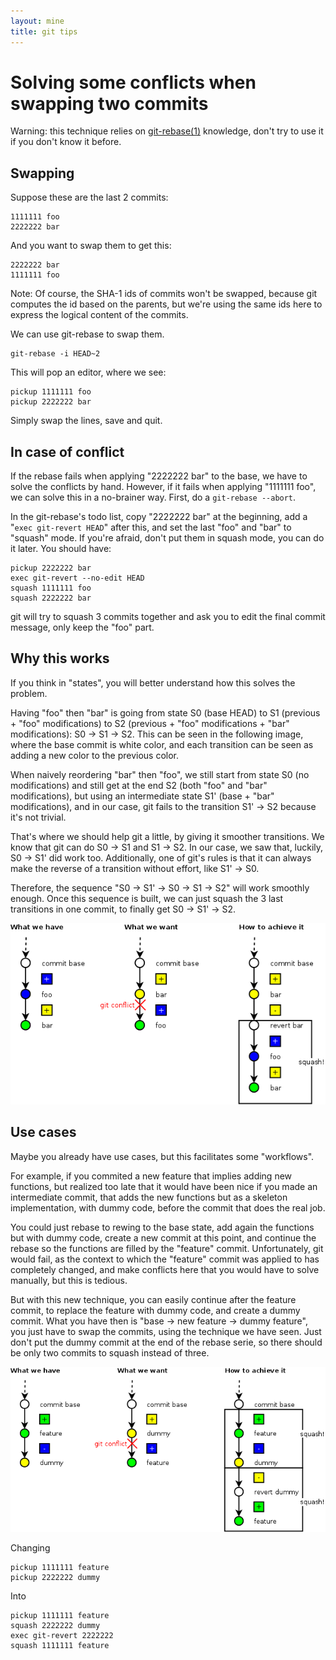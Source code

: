 ```yaml
---
layout: mine
title: git tips
---
```


# Solving some conflicts when swapping two commits

Warning: this technique relies on [git-rebase(1)](https://www.kernel.org/pub/software/scm/git/docs/git-rebase.html) knowledge, don't try to use it if you don't know it before.

## Swapping

Suppose these are the last 2 commits:

	1111111 foo
	2222222 bar

And you want to swap them to get this:

	2222222 bar
	1111111 foo

Note: Of course, the SHA-1 ids of commits won't be swapped, because git computes the id based on the parents, but we're using the same ids here to express the logical content of the commits.

We can use git-rebase to swap them.

	git-rebase -i HEAD~2

This will pop an editor, where we see:

	pickup 1111111 foo
	pickup 2222222 bar

Simply swap the lines, save and quit.

## In case of conflict

If the rebase fails when applying "2222222 bar" to the base, we have to solve the conflicts by hand. However, if it fails when applying "1111111 foo", we can solve this in a no-brainer way. First, do a `git-rebase --abort`.

In the git-rebase's todo list, copy "2222222 bar" at the beginning, add a "`exec git-revert HEAD`" after this, and set the last "foo" and "bar" to "squash" mode. If you're afraid, don't put them in squash mode, you can do it later. You should have:

	pickup 2222222 bar
	exec git-revert --no-edit HEAD
	squash 1111111 foo
	squash 2222222 bar

git will try to squash 3 commits together and ask you to edit the final commit message, only keep the "foo" part.

## Why this works

If you think in "states", you will better understand how this solves the problem.

Having "foo" then "bar" is going from state S0 (base HEAD) to S1 (previous + "foo" modifications) to S2 (previous + "foo" modifications + "bar" modifications): S0 -> S1 -> S2.
This can be seen in the following image, where the base commit is white color, and each transition can be seen as adding a new color to the previous color.

When naively reordering "bar" then "foo", we still start from state S0 (no modifications) and still get at the end S2 (both "foo" and "bar" modifications), but using an intermediate state S1' (base + "bar" modifications), and in our case, git fails to the transition S1' -> S2 because it's not trivial.

That's where we should help git a little, by giving it smoother transitions. We know that git can do S0 -> S1 and S1 -> S2. In our case, we saw that, luckily, S0 -> S1' did work too. Additionally, one of git's rules is that it can always make the reverse of a transition without effort, like S1' -> S0.

Therefore, the sequence "S0 -> S1' -> S0 -> S1 -> S2" will work smoothly enough. Once this sequence is built, we can just squash the 3 last transitions in one commit, to finally get S0 -> S1' -> S2.

![solving some conflicts when swap 2 commits](git-swap.png)

## Use cases

Maybe you already have use cases, but this facilitates some "workflows".

For example, if you commited a new feature that implies adding new functions, but realized too late that it would have been nice if you made an intermediate commit, that adds the new functions but as a skeleton implementation, with dummy code, before the commit that does the real job.

You could just rebase to rewing to the base state, add again the functions but with dummy code, create a new commit at this point, and continue the rebase so the functions are filled by the "feature" commit. Unfortunately, git would fail, as the context to which the "feature" commit was applied to has completely changed, and make conflicts here that you would have to solve manually, but this is tedious.

But with this new technique, you can easily continue after the feature commit, to replace the feature with dummy code, and create a dummy commit. What you have then is "base -> new feature -> dummy feature", you just have to swap the commits, using the technique we have seen. Just don't put the dummy commit at the end of the rebase serie, so there should be only two commits to squash instead of three.

![moving a dummy commit](git-dummy.png)

Changing

	pickup 1111111 feature
	pickup 2222222 dummy

Into

	pickup 1111111 feature
	squash 2222222 dummy
	exec git-revert 2222222
	squash 1111111 feature
